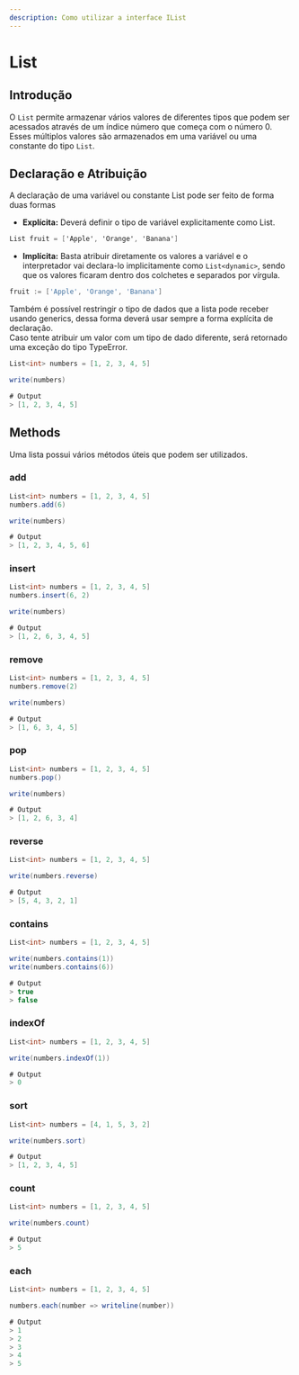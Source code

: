 ```yaml
---
description: Como utilizar a interface IList
---
```


# List

## Introdução

O `List` permite armazenar vários valores de diferentes tipos que podem ser acessados através de um índice número que começa com o número 0. Esses múltiplos valores são armazenados em uma variável ou uma constante do tipo `List`.

## Declaração e Atribuição

A declaração de uma variável ou constante List pode ser feito de forma duas formas

* **Explícita:** Deverá definir o tipo de variável explicitamente como List.

```csharp
List fruit = ['Apple', 'Orange', 'Banana']
```

* **Implícita:** Basta atribuir diretamente os valores a variável e o interpretador vai declara-lo implicitamente como `List<dynamic>`, sendo que os valores ficaram dentro dos colchetes e separados por vírgula.

```go
fruit := ['Apple', 'Orange', 'Banana']
```

Também é possível restringir o tipo de dados que a lista pode receber usando generics, dessa forma deverá usar sempre a forma explícita de declaração.  
Caso tente atribuir um valor com um tipo de dado diferente, será retornado uma exceção do tipo TypeError.

```csharp
List<int> numbers = [1, 2, 3, 4, 5]

write(numbers)

# Output
> [1, 2, 3, 4, 5]
```

## Methods

Uma lista possui vários métodos úteis que podem ser utilizados.

### add

```csharp
List<int> numbers = [1, 2, 3, 4, 5]
numbers.add(6)

write(numbers)

# Output
> [1, 2, 3, 4, 5, 6]
```

### insert

```csharp
List<int> numbers = [1, 2, 3, 4, 5]
numbers.insert(6, 2)

write(numbers)

# Output
> [1, 2, 6, 3, 4, 5]
```

### remove

```csharp
List<int> numbers = [1, 2, 3, 4, 5]
numbers.remove(2)

write(numbers)

# Output
> [1, 6, 3, 4, 5]
```

### pop

```csharp
List<int> numbers = [1, 2, 3, 4, 5]
numbers.pop()

write(numbers)

# Output
> [1, 2, 6, 3, 4]
```

### reverse

```csharp
List<int> numbers = [1, 2, 3, 4, 5]

write(numbers.reverse)

# Output
> [5, 4, 3, 2, 1]
```

### contains

```csharp
List<int> numbers = [1, 2, 3, 4, 5]

write(numbers.contains(1))
write(numbers.contains(6))

# Output
> true
> false
```

### indexOf

```csharp
List<int> numbers = [1, 2, 3, 4, 5]

write(numbers.indexOf(1))

# Output
> 0
```

### sort

```csharp
List<int> numbers = [4, 1, 5, 3, 2]

write(numbers.sort)

# Output
> [1, 2, 3, 4, 5]
```

### count

```csharp
List<int> numbers = [1, 2, 3, 4, 5]

write(numbers.count)

# Output
> 5
```

### each

```csharp
List<int> numbers = [1, 2, 3, 4, 5]

numbers.each(number => writeline(number))

# Output
> 1
> 2
> 3
> 4
> 5
```



